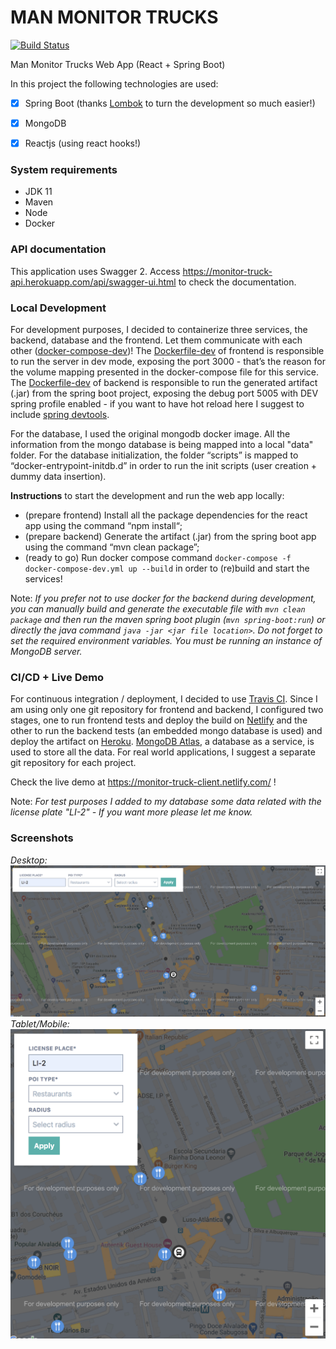 # MAN MONITOR TRUCKS
[![Build Status](https://travis-ci.org/alexmarqs/man-monitor-trucks.svg?branch=master)](https://travis-ci.org/alexmarqs/man-monitor-trucks)

Man Monitor Trucks Web App (React + Spring Boot)

In this project the following technologies are used:

- [x] Spring Boot (thanks [Lombok](https://projectlombok.org/) to turn the development so much easier!) 
- [x] MongoDB 
- [x] Reactjs (using react hooks!) 


### System requirements
- JDK 11
- Maven
- Node
- Docker

### API documentation 
This application uses Swagger 2. Access https://monitor-truck-api.herokuapp.com/api/swagger-ui.html to check the documentation.

### Local Development
For development purposes, I decided to containerize three services, the backend, database and the frontend. Let them communicate with each other ([docker-compose-dev](./docker-compose-dev.yml))! The [Dockerfile-dev](./monitor-truck-client/Dockerfile-dev) of frontend is responsible to run the server in dev mode, exposing the port 3000 - that’s the reason for the volume mapping presented in the docker-compose file for this service. The [Dockerfile-dev](./monitor-truck-api/Dockerfile-dev) of backend is responsible to run the generated artifact (.jar) from the spring boot project, exposing the debug port 5005 with DEV spring profile enabled - if you want to have hot reload here I suggest to include [spring devtools](https://docs.spring.io/spring-boot/docs/1.5.16.RELEASE/reference/html/using-boot-devtools.html).

For the database, I used the original mongodb docker image. All the information from the mongo database is being mapped into a local "data" folder. For the database initialization, the folder “scripts” is mapped to “docker-entrypoint-initdb.d” in order to run the init scripts (user creation + dummy data insertion).

**Instructions** to start the development and run the web app locally:
  - (prepare frontend) Install all the package dependencies for the react app using the command “npm install“;
  - (prepare backend) Generate the artifact (.jar) from the spring boot app using the command “mvn clean package”;
  - (ready to go) Run docker compose command `docker-compose -f docker-compose-dev.yml up --build` in order to (re)build and start the services!

Note: *If you prefer not to use docker for the backend during development, you can manually build and generate the executable file with `mvn clean package` and then run the maven spring boot plugin (`mvn spring-boot:run`) or directly the java command `java -jar <jar file location>`. Do not forget to set the required environment variables. You must be running an instance of MongoDB server.*

### CI/CD + Live Demo
For continuous integration / deployment, I decided to use [Travis CI](https://travis-ci.org). Since I am using only one git repository for frontend and backend, I configured two stages, one to run frontend tests and deploy the build on [Netlify](https://www.netlify.com/) and the other to run the backend tests (an embedded mongo database is used) and deploy the artifact on [Heroku](https://www.heroku.com/). [MongoDB Atlas](https://www.mongodb.com/cloud/atlas), a database as a service, is used to store all the data. For real world applications, I suggest a separate git repository for each project.

Check the live demo at https://monitor-truck-client.netlify.com/ !

Note: *For test purposes I added to my database some data related with the license plate "LI-2" - If you want more please let me know.*

### Screenshots
*Desktop:*
![Desktop](/screenshots/screenshot_desktop.png)
*Tablet/Mobile:*
![Mobile](/screenshots/screenshot_tablet_mobile.png)




